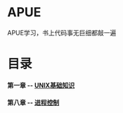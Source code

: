 # APUE
APUE学习，书上代码事无巨细都敲一遍
# 目录
#### 第一章 -- [UNIX基础知识](https://github.com/fflyelephant/APUE/tree/master/ch1_UNIXSystem)
#### 第八章 -- [进程控制](https://github.com/fflyelephant/APUE/tree/master/ch8_proctl)
